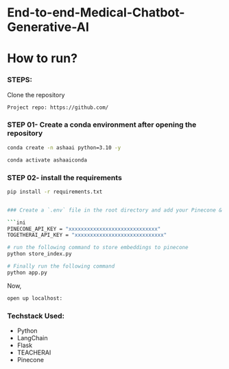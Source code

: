 # End-to-end-Medical-Chatbot-Generative-AI


# How to run?
### STEPS:

Clone the repository

```bash
Project repo: https://github.com/
```
### STEP 01- Create a conda environment after opening the repository

```bash
conda create -n ashaai python=3.10 -y
```

```bash
conda activate ashaaiconda 
```


### STEP 02- install the requirements
```bash
pip install -r requirements.txt


### Create a `.env` file in the root directory and add your Pinecone & togetherai credentials as follows:

```ini
PINECONE_API_KEY = "xxxxxxxxxxxxxxxxxxxxxxxxxxxxx"
TOGETHERAI_API_KEY = "xxxxxxxxxxxxxxxxxxxxxxxxxxxxx"
```

```bash
# run the following command to store embeddings to pinecone
python store_index.py
```

```bash
# Finally run the following command
python app.py
```

Now,
```bash
open up localhost:
```


### Techstack Used:

- Python
- LangChain
- Flask
- TEACHERAI
- Pinecone